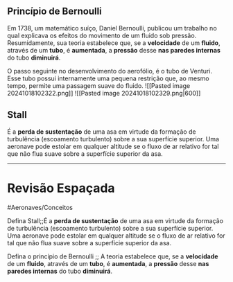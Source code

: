 ## Princípio de Bernoulli
Em 1738, um matemático suíço, Daniel Bernoulli, publicou um trabalho no qual explicava os efeitos do movimento de um fluido sob pressão. Resumidamente, sua teoria estabelece que, se a **velocidade** de um **fluido**, através de um **tubo**, é **aumentada**, a **pressão** desse **nas paredes internas** do tubo **diminuirá**.

O passo seguinte no desenvolvimento do aerofólio, é o tubo de Venturi. Esse tubo possui internamente uma pequena restrição que, ao mesmo tempo, permite uma passagem suave do fluido.
![[Pasted image 20241018102322.png]]
![[Pasted image 20241018102329.png|600]]

## Stall
É a **perda de sustentação** de uma asa em virtude da formação de turbulência (escoamento turbulento) sobre a sua superfície superior. Uma aeronave pode estolar em qualquer altitude se o fluxo de ar relativo for tal que não flua suave sobre a superfície superior da asa.

---
# Revisão Espaçada
#Aeronaves/Conceitos 

Defina Stall;;É a **perda de sustentação** de uma asa em virtude da formação de turbulência (escoamento turbulento) sobre a sua superfície superior. Uma aeronave pode estolar em qualquer altitude se o fluxo de ar relativo for tal que não flua suave sobre a superfície superior da asa.
<!--SR:!2024-10-22,1,230-->

Defina o princípio de Bernoulli ;; A teoria estabelece que, se a **velocidade** de um **fluido**, através de um **tubo**, é **aumentada**, a **pressão** desse **nas paredes internas** do tubo **diminuirá**.
<!--SR:!2024-10-22,1,230-->